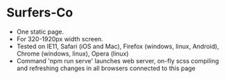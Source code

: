 # Surfers-Co
* One static page.
* For 320-1920px width screen.
* Tested on IE11, Safari (iOS and Mac), Firefox (windows, linux, Android), Chrome (windows, linux), Opera (linux)
* Command 'npm run serve' launches web server, on-fly scss compiling and refreshing changes in all browsers connected to this page
